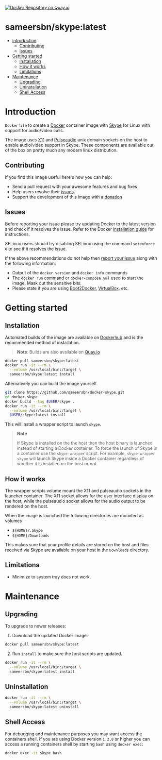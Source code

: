 [![Docker Repository on Quay.io](https://quay.io/repository/sameersbn/skype/status "Docker Repository on Quay.io")](https://quay.io/repository/sameersbn/skype)

# sameersbn/skype:latest

- [Introduction](#introduction)
  - [Contributing](#contributing)
  - [Issues](#issues)
- [Getting started](#getting-started)
  - [Installation](#installation)
  - [How it works](#how-it-works)
  - [Limitations](#limitations)
- [Maintenance](#maintenance)
  - [Upgrading](#upgrading)
  - [Uninstallation](#uninstallation)
  - [Shell Access](#shell-access)

# Introduction

`Dockerfile` to create a [Docker](https://www.docker.com/) container image with [Skype](http://www.skype.com) for Linux with support for audio/video calls.

The image uses [X11](http://www.x.org) and [Pulseaudio](http://www.freedesktop.org/wiki/Software/PulseAudio/) unix domain sockets on the host to enable audio/video support in Skype. These components are available out of the box on pretty much any modern linux distribution.

## Contributing

If you find this image useful here's how you can help:

- Send a pull request with your awesome features and bug fixes
- Help users resolve their [issues](../../issues?q=is%3Aopen+is%3Aissue).
- Support the development of this image with a [donation](http://www.damagehead.com/donate/)

## Issues

Before reporting your issue please try updating Docker to the latest version and check if it resolves the issue. Refer to the Docker [installation guide](https://docs.docker.com/installation) for instructions.

SELinux users should try disabling SELinux using the command `setenforce 0` to see if it resolves the issue.

If the above recommendations do not help then [report your issue](../../issues/new) along with the following information:

- Output of the `docker version` and `docker info` commands
- The `docker run` command or `docker-compose.yml` used to start the image. Mask out the sensitive bits.
- Please state if you are using [Boot2Docker](http://www.boot2docker.io), [VirtualBox](https://www.virtualbox.org), etc.

# Getting started

## Installation

Automated builds of the image are available on [Dockerhub](https://hub.docker.com/r/sameersbn/skype) and is the recommended method of installation.

> **Note**: Builds are also available on [Quay.io](https://quay.io/repository/sameersbn/skype)

```bash
docker pull sameersbn/skype:latest
docker run -it --rm \
  --volume /usr/local/bin:/target \
  sameersbn/skype:latest install
```

Alternatively you can build the image yourself.

```bash
git clone https://github.com/sameersbn/docker-skype.git
cd docker-skype
docker build --tag $USER/skype .
docker run -it --rm \
  --volume /usr/local/bin:/target \
  $USER/skype:latest install
```

This will install a wrapper script to launch `skype`.

> **Note**
>
> If Skype is installed on the the host then the host binary is launched instead of starting a Docker container. To force the launch of Skype in a container use the `skype-wrapper` script. For example, `skype-wrapper skype` will launch Skype inside a Docker container regardless of whether it is installed on the host or not.

## How it works

The wrapper scripts volume mount the X11 and pulseaudio sockets in the launcher container. The X11 socket allows for the user interface display on the host, while the pulseaudio socket allows for the audio output to be rendered on the host.

When the image is launched the following directories are mounted as volumes

 - `${HOME}/.Skype`
 - `${HOME}/Downloads`

This makes sure that your profile details are stored on the host and files received via Skype are available on your host in the `Downloads` directory.

## Limitations

- Minimize to system tray does not work.

# Maintenance

## Upgrading

To upgrade to newer releases:

  1. Download the updated Docker image:

  ```bash
  docker pull sameersbn/skype:latest
  ```

  2. Run `install` to make sure the host scripts are updated.

  ```bash
  docker run -it --rm \
    --volume /usr/local/bin:/target \
    sameersbn/skype:latest install
  ```

## Uninstallation

```bash
docker run -it --rm \
  --volume /usr/local/bin:/target \
  sameersbn/skype:latest uninstall
```

## Shell Access

For debugging and maintenance purposes you may want access the containers shell. If you are using Docker version `1.3.0` or higher you can access a running containers shell by starting `bash` using `docker exec`:

```bash
docker exec -it skype bash
```
